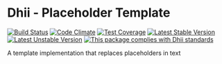 # Dhii - Placeholder Template

[![Build Status](https://travis-ci.com/Dhii/placeholder-template.svg?branch=develop)](https://travis-ci.com/Dhii/placeholder-template)
[![Code Climate](https://codeclimate.com/github/Dhii/placeholder-template/badges/gpa.svg)](https://codeclimate.com/github/Dhii/placeholder-template)
[![Test Coverage](https://codeclimate.com/github/Dhii/placeholder-template/badges/coverage.svg)](https://codeclimate.com/github/Dhii/placeholder-template/coverage)
[![Latest Stable Version](https://poser.pugx.org/dhii/placeholder-template/version)](https://packagist.org/packages/dhii/placeholder-template)
[![Latest Unstable Version](https://poser.pugx.org/dhii/placeholder-template/v/unstable)](https://packagist.org/packages/dhii/placeholder-template)
[![This package complies with Dhii standards](https://img.shields.io/badge/Dhii-Compliant-green.svg?style=flat-square)][Dhii]

A template implementation that replaces placeholders in text

[Dhii]: https://github.com/Dhii/dhii
